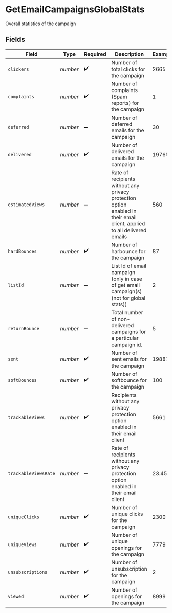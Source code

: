 # GetEmailCampaignsGlobalStats

Overall statistics of the campaign


## Fields

| Field                                                                                                                   | Type                                                                                                                    | Required                                                                                                                | Description                                                                                                             | Example                                                                                                                 |
| ----------------------------------------------------------------------------------------------------------------------- | ----------------------------------------------------------------------------------------------------------------------- | ----------------------------------------------------------------------------------------------------------------------- | ----------------------------------------------------------------------------------------------------------------------- | ----------------------------------------------------------------------------------------------------------------------- |
| `clickers`                                                                                                              | *number*                                                                                                                | :heavy_check_mark:                                                                                                      | Number of total clicks for the campaign                                                                                 | 2665                                                                                                                    |
| `complaints`                                                                                                            | *number*                                                                                                                | :heavy_check_mark:                                                                                                      | Number of complaints (Spam reports) for the campaign                                                                    | 1                                                                                                                       |
| `deferred`                                                                                                              | *number*                                                                                                                | :heavy_minus_sign:                                                                                                      | Number of deferred emails for the campaign                                                                              | 30                                                                                                                      |
| `delivered`                                                                                                             | *number*                                                                                                                | :heavy_check_mark:                                                                                                      | Number of delivered emails for the campaign                                                                             | 19765                                                                                                                   |
| `estimatedViews`                                                                                                        | *number*                                                                                                                | :heavy_minus_sign:                                                                                                      | Rate of recipients without any privacy protection option enabled in their email client, applied to all delivered emails | 560                                                                                                                     |
| `hardBounces`                                                                                                           | *number*                                                                                                                | :heavy_check_mark:                                                                                                      | Number of harbounce for the campaign                                                                                    | 87                                                                                                                      |
| `listId`                                                                                                                | *number*                                                                                                                | :heavy_minus_sign:                                                                                                      | List Id of email campaign (only in case of get email campaign(s)(not for global stats))                                 | 2                                                                                                                       |
| `returnBounce`                                                                                                          | *number*                                                                                                                | :heavy_minus_sign:                                                                                                      | Total number of non-delivered campaigns for a particular campaign id.                                                   | 5                                                                                                                       |
| `sent`                                                                                                                  | *number*                                                                                                                | :heavy_check_mark:                                                                                                      | Number of sent emails for the campaign                                                                                  | 19887                                                                                                                   |
| `softBounces`                                                                                                           | *number*                                                                                                                | :heavy_check_mark:                                                                                                      | Number of softbounce for the campaign                                                                                   | 100                                                                                                                     |
| `trackableViews`                                                                                                        | *number*                                                                                                                | :heavy_check_mark:                                                                                                      | Recipients without any privacy protection option enabled in their email client                                          | 5661                                                                                                                    |
| `trackableViewsRate`                                                                                                    | *number*                                                                                                                | :heavy_minus_sign:                                                                                                      | Rate of recipients without any privacy protection option enabled in their email client                                  | 23.45                                                                                                                   |
| `uniqueClicks`                                                                                                          | *number*                                                                                                                | :heavy_check_mark:                                                                                                      | Number of unique clicks for the campaign                                                                                | 2300                                                                                                                    |
| `uniqueViews`                                                                                                           | *number*                                                                                                                | :heavy_check_mark:                                                                                                      | Number of unique openings for the campaign                                                                              | 7779                                                                                                                    |
| `unsubscriptions`                                                                                                       | *number*                                                                                                                | :heavy_check_mark:                                                                                                      | Number of unsubscription for the campaign                                                                               | 2                                                                                                                       |
| `viewed`                                                                                                                | *number*                                                                                                                | :heavy_check_mark:                                                                                                      | Number of openings for the campaign                                                                                     | 8999                                                                                                                    |